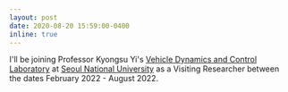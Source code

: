```yaml
---
layout: post
date: 2020-08-20 15:59:00-0400
inline: true
---
```


I'll be joining Professor Kyongsu Yi's [Vehicle Dynamics and Control Laboratory](https://vdcl.snu.ac.kr/) at [Seoul National University](https://en.snu.ac.kr/index.html) as a Visiting Researcher between the dates February 2022 - August 2022.
				
